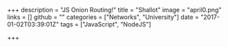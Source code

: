 +++
description = "JS Onion Routing!"
title = "Shallot"
image = "april0.png"
links = []
github = ""
categories = ["Networks", "University"]
date = "2017-01-02T03:39:01Z"
tags = ["JavaScript", "NodeJS"]

+++

